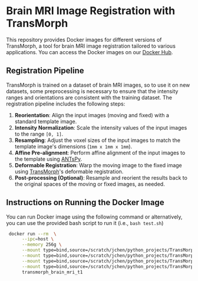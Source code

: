 # Brain MRI Image Registration with TransMorph
This repository provides Docker images for different versions of TransMorph, a tool for brain MRI image registration tailored to various applications. You can access the Docker images on our [Docker Hub](https://hub.docker.com/repository/docker/jchen245/transmorph_brain_mri_registration/general).

## Registration Pipeline
TransMorph is trained on a dataset of brain MRI images, so to use it on new datasets, some preprocessing is necessary to ensure that the intensity ranges and orientations are consistent with the training dataset. The registration pipeline includes the following steps:
1. **Reorientation**: Align the input images (moving and fixed) with a standard template image.
2. **Intensity Normalization**: Scale the intensity values of the input images to the range `[0, 1]`.
3. **Resampling**: Adjust the voxel sizes of the input images to match the template image's dimensions (`1mm x 1mm x 1mm`).
4. **Affine Pre-alignment**: Perform affine alignment of the input images to the template using [ANTsPy](https://github.com/ANTsX/ANTsPy).
5. **Deformable Registration**: Warp the moving image to the fixed image using [TransMorph](https://www.sciencedirect.com/science/article/pii/S1361841522002432)'s deformable registration.
6. **Post-processing (Optional)**: Resample and reorient the results back to the original spaces of the moving or fixed images, as needed.

## Instructions on Running the Docker Image
You can run Docker image using the following command or alternatively, you can use the provided bash script to run it (i.e., `bash test.sh`)
  ```bash
   docker run --rm  \
        --ipc=host \
        --memory 256g \
        --mount type=bind,source=/scratch/jchen/python_projects/TransMorph_brain_registration/test_dataset.json,target=/input_dataset.json \
        --mount type=bind,source=/scratch/jchen/python_projects/TransMorph_brain_registration/configs_registration.json,target=/configs_registration.json \
        --mount type=bind,source=/scratch/jchen/python_projects/TransMorph_brain_registration/test_data,target=/input \
        --mount type=bind,source=/scratch/jchen/python_projects/TransMorph_brain_registration/test_output,target=/output \
        transmorph_brain_mri_t1
   ```

